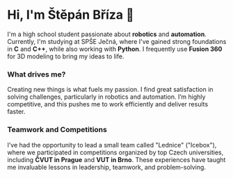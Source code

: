 # Hi, I'm Štěpán Bříza 👋

I'm a high school student passionate about **robotics** and **automation**. Currently, I'm studying at SPŠE Ječná, where I've gained strong foundations in **C** and **C++**, while also working with **Python**. I frequently use **Fusion 360** for 3D modeling to bring my ideas to life.

### What drives me?
Creating new things is what fuels my passion. I find great satisfaction in solving challenges, particularly in robotics and automation. I’m highly competitive, and this pushes me to work efficiently and deliver results faster.

### Teamwork and Competitions
I’ve had the opportunity to lead a small team called "Lednice" ("Icebox"), where we participated in competitions organized by top Czech universities, including **ČVUT in Prague** and **VUT in Brno**. These experiences have taught me invaluable lessons in leadership, teamwork, and problem-solving.
